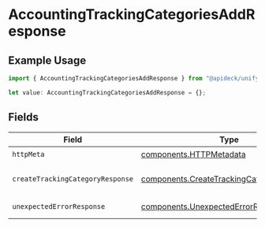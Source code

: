 # AccountingTrackingCategoriesAddResponse

## Example Usage

```typescript
import { AccountingTrackingCategoriesAddResponse } from "@apideck/unify/models/operations";

let value: AccountingTrackingCategoriesAddResponse = {};
```

## Fields

| Field                                                                                                  | Type                                                                                                   | Required                                                                                               | Description                                                                                            |
| ------------------------------------------------------------------------------------------------------ | ------------------------------------------------------------------------------------------------------ | ------------------------------------------------------------------------------------------------------ | ------------------------------------------------------------------------------------------------------ |
| `httpMeta`                                                                                             | [components.HTTPMetadata](../../models/components/httpmetadata.md)                                     | :heavy_check_mark:                                                                                     | N/A                                                                                                    |
| `createTrackingCategoryResponse`                                                                       | [components.CreateTrackingCategoryResponse](../../models/components/createtrackingcategoryresponse.md) | :heavy_minus_sign:                                                                                     | Tracking category created                                                                              |
| `unexpectedErrorResponse`                                                                              | [components.UnexpectedErrorResponse](../../models/components/unexpectederrorresponse.md)               | :heavy_minus_sign:                                                                                     | Unexpected error                                                                                       |